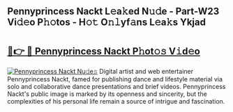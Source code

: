 ## Pennyprincess Nackt L𝚎a𝚔ed N𝚞𝚍e - Part-W23 Vi𝚍𝚎o P𝚑𝚘tos - H𝚘𝚝 O𝚗𝚕yf𝚊ns L𝚎a𝚔s Ykjad

# <h2><a href="http://kfdca0.oniu.top/?m=Pennyprincess+Nackt">🔗👉 🔴 Pennyprincess Nackt P𝚑ot𝚘𝚜 V𝚒d𝚎o</a></h2>

[![Pennyprincess Nackt Nu𝚍e𝚜](https://i.imgur.com/0qMVB7G.gif)](http://kfdca0.oniu.top/?m=Pennyprincess+Nackt)
Digital artist and web entertainer Pennyprincess Nackt, famed for publishing dance and lifestyle material via solo and collaborative dance presentations and brief videos. Pennyprincess Nackt's public image is marked by its openness and sincerity, but the complexities of his personal life remain a source of intrigue and fascination.  
